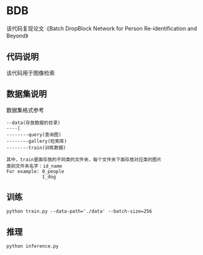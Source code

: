 # BDB
该代码复现论文《Batch DropBlock Network for Person Re-identification and Beyond》

## 代码说明
该代码用于图像检索

## 数据集说明
数据集格式参考
```
--data(存放数据的目录)
----|
--------query(查询图)
--------gallery(检索库)
--------train(训练数据)

其中，train里面存放的不同类的文件夹，每个文件夹下面存放对应类的图片
类别文件夹名字：id_name
For example: 0_people
             1_dog
```

## 训练
```
python train.py --data-path='./data' --batch-size=256 
```

## 推理
```
python inference.py
```